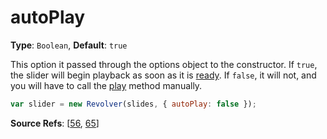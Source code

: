 # autoPlay

**Type**: `Boolean`, **Default**: `true`

This option it passed through the options object to the constructor. If `true`, the slider will begin playback as soon as it is [ready](docs/revolver.events.ready.md). If `false`, it will not, and you will have to call the [play](docs/revolver.methods.play.md) method manually.

```javascript
var slider = new Revolver(slides, { autoPlay: false });
```

**Source Refs**: [[56](coffee/revolver.coffee#L56), [65](coffee/revolver.coffee#L65)]
